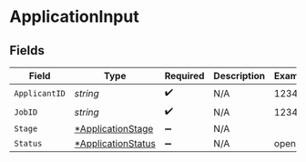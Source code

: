 # ApplicationInput


## Fields

| Field                                                          | Type                                                           | Required                                                       | Description                                                    | Example                                                        |
| -------------------------------------------------------------- | -------------------------------------------------------------- | -------------------------------------------------------------- | -------------------------------------------------------------- | -------------------------------------------------------------- |
| `ApplicantID`                                                  | *string*                                                       | :heavy_check_mark:                                             | N/A                                                            | 12345                                                          |
| `JobID`                                                        | *string*                                                       | :heavy_check_mark:                                             | N/A                                                            | 12345                                                          |
| `Stage`                                                        | [*ApplicationStage](../../models/shared/applicationstage.md)   | :heavy_minus_sign:                                             | N/A                                                            |                                                                |
| `Status`                                                       | [*ApplicationStatus](../../models/shared/applicationstatus.md) | :heavy_minus_sign:                                             | N/A                                                            | open                                                           |